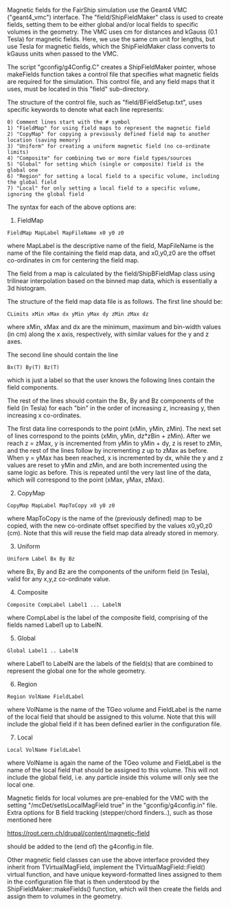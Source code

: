 
Magnetic fields for the FairShip simulation use the Geant4 VMC ("geant4_vmc") interface.
The "field/ShipFieldMaker" class is used to create fields, setting them to be either
global and/or local fields to specific volumes in the geometry. The VMC uses cm for 
distances and kGauss (0.1 Tesla) for magnetic fields. Here, we use the same cm unit for 
lengths, but use Tesla for magnetic fields, which the ShipFieldMaker class converts to 
kGauss units when passed to the VMC.

The script "gconfig/g4Config.C" creates a ShipFieldMaker pointer, whose makeFields 
function takes a control file that specifies what magnetic fields are required for 
the simulation. This control file, and any field maps that it uses, must be located in 
this "field" sub-directory.

The structure of the control file, such as "field/BFieldSetup.txt", uses specific 
keywords to denote what each line represents:

```
0) Comment lines start with the # symbol
1) "FieldMap" for using field maps to represent the magnetic field
2) "CopyMap" for copying a previously defined field map to another location (saving memory)
3) "Uniform" for creating a uniform magnetic field (no co-ordinate limits)
4) "Composite" for combining two or more field types/sources
5) "Global" for setting which (single or composite) field is the global one
6) "Region" for setting a local field to a specific volume, including the global field
7) "Local" for only setting a local field to a specific volume, ignoring the global field
```

The syntax for each of the above options are:

1) FieldMap

```
FieldMap MapLabel MapFileName x0 y0 z0
```

where MapLabel is the descriptive name of the field, MapFileName is the name of
the file containing the field map data, and x0,y0,z0 are the offset co-ordinates 
in cm for centering the field map.

The field from a map is calculated by the field/ShipBFieldMap class using trilinear 
interpolation based on the binned map data, which is essentially a 3d histogram.

The structure of the field map data file is as follows. The first line should be:

```
CLimits xMin xMax dx yMin yMax dy zMin zMax dz
```

where xMin, xMax and dx are the minimum, maximum and bin-width values (in cm) along 
the x axis, respectively, with similar values for the y and z axes.

The second line should contain the line

```
Bx(T) By(T) Bz(T)
```

which is just a label so that the user knows the following lines contain the 
field components.

The rest of the lines should contain the Bx, By and Bz components of the field
(in Tesla) for each "bin" in the order of increasing z, increasing y, then 
increasing x co-ordinates. 

The first data line corresponds to the point (xMin, yMin, zMin). The next set of 
lines correspond to the points (xMin, yMin, dz*zBin + zMin). 
After we reach z = zMax, y is incremented from yMin to yMin + dy, z is reset to zMin, 
and the rest of the lines follow by incrementing z up to zMax as before. 
When y = yMax has been reached, x is incremented by dx, while the y and z values are 
reset to yMin and zMin, and are both incremented using the same logic as before. 
This is repeated until the very last line of the data, which will correspond to 
the point (xMax, yMax, zMax).


2) CopyMap

```
CopyMap MapLabel MapToCopy x0 y0 z0
```

where MapToCopy is the name of the (previously defined) map to be copied, with the 
new co-ordinate offset specified by the values x0,y0,z0 (cm). Note that this will
reuse the field map data already stored in memory.

3) Uniform

```
Uniform Label Bx By Bz
```

where Bx, By and Bz are the components of the uniform field (in Tesla),
valid for any x,y,z co-ordinate value.

4) Composite

```
Composite CompLabel Label1 ... LabelN
```

where CompLabel is the label of the composite field, comprising of the fields
named Label1 up to LabelN.

5) Global

```
Global Label1 .. LabelN
```

where Label1 to LabelN are the labels of the field(s) that are combined
to represent the global one for the whole geometry.

6) Region

```
Region VolName FieldLabel
```

where VolName is the name of the TGeo volume and FieldLabel is the
name of the local field that should be assigned to this volume. Note that this
will include the global field if it has been defined earlier in the 
configuration file.

7) Local

```
Local VolName FieldLabel
```

where VolName is again the name of the TGeo volume and FieldLabel
is the name of the local field that should be assigned to this volume. This
will not include the global field, i.e. any particle inside this volume will
only see the local one.


Magnetic fields for local volumes are pre-enabled for the VMC with the setting 
"/mcDet/setIsLocalMagField true" in the "gconfig/g4config.in" file. Extra options 
for B field tracking (stepper/chord finders..), such as those mentioned here

https://root.cern.ch/drupal/content/magnetic-field

should be added to the (end of) the g4config.in file.


Other magnetic field classes can use the above interface provided they inherit 
from TVirtualMagField, implement the TVirtualMagField::Field() virtual function, 
and have unique keyword-formatted lines assigned to them in the configuration file 
that is then understood by the ShipFieldMaker::makeFields() function, which will 
then create the fields and assign them to volumes in the geometry.
